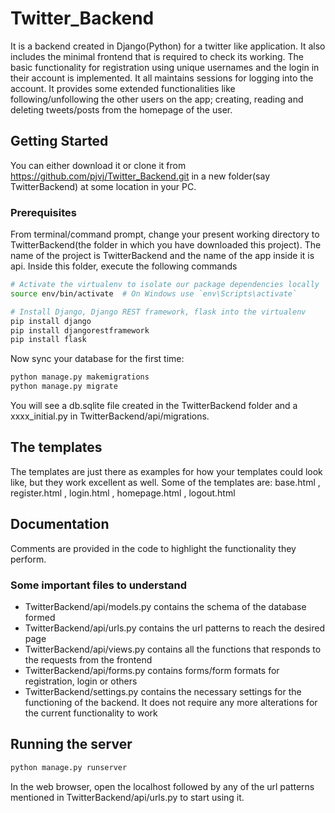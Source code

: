 # Twitter_Backend
It is a backend created in Django(Python) for a twitter like application. It also includes the minimal frontend that is required to check its working.
The basic functionality for registration using unique usernames and the login in their account is implemented. It all maintains sessions for logging into the account.
It provides some extended functionalities like following/unfollowing the other users on the app; creating, reading and deleting tweets/posts from the homepage of the user.


## Getting Started
You can either download it or clone it from https://github.com/pjvj/Twitter_Backend.git in a new folder(say TwitterBackend) at some location in your PC.

### Prerequisites
From terminal/command prompt, change your present working directory to TwitterBackend(the folder in which you have downloaded this project).
The name of the project is TwitterBackend and the name of the app inside it is api.
Inside this folder, execute the following commands
```bash
# Activate the virtualenv to isolate our package dependencies locally
source env/bin/activate  # On Windows use `env\Scripts\activate`

# Install Django, Django REST framework, flask into the virtualenv
pip install django
pip install djangorestframework
pip install flask
```
Now sync your database for the first time:
```bash
python manage.py makemigrations
python manage.py migrate
```
You will see a db.sqlite file created in the TwitterBackend folder and a xxxx_initial.py in TwitterBackend/api/migrations.

## The templates
The templates are just there as examples for how your templates could look like, but they work excellent as well.
Some of the templates are: base.html , register.html , login.html , homepage.html , logout.html

## Documentation
Comments are provided in the code to highlight the functionality they perform.
### Some important files to understand
* TwitterBackend/api/models.py contains the schema of the database formed
* TwitterBackend/api/urls.py contains the url patterns to reach the desired page
* TwitterBackend/api/views.py contains all the functions that responds to the requests from the frontend
* TwitterBackend/api/forms.py contains forms/form formats for registration, login or others
* TwitterBackend/settings.py contains the necessary settings for the functioning of the backend. It does not require any more alterations for the current functionality to work
## Running the server
```bash
python manage.py runserver
```
In the web browser, open the localhost followed by any of the url patterns mentioned in TwitterBackend/api/urls.py to start using it.

